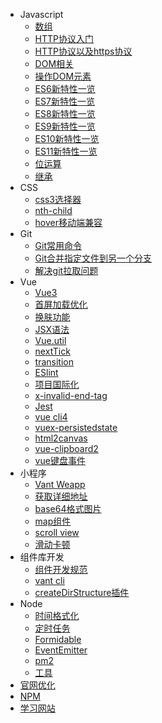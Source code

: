 * Javascript
  * [数组](/note/js/array)
  * [HTTP协议入门](/note/js/http)
  * [HTTP协议以及https协议](/note/js/https)
  * [DOM相关](/note/js/dom)
  * [操作DOM元素](/note/js/operationDom)
  * [ES6新特性一览](/note/js/es6)
  * [ES7新特性一览](/note/js/es7)
  * [ES8新特性一览](/note/js/es8)
  * [ES9新特性一览](/note/js/es9)
  * [ES10新特性一览](/note/js/es10)
  * [ES11新特性一览](/note/js/es11)
  * [位运算](/note/js/bitwiseOperation)
  * [继承](/note/js/inherit)
* CSS
  * [css3选择器](/note/css/css3Selector)
  * [nth-child](/note/css/nthChild)
  * [hover移动端兼容](/note/css/hoverMobile)
* Git
  * [Git常用命令](/note/git/git)
  * [Git合并指定文件到另一个分支](/note/git/gitMerge)
  * [解决git拉取问题](/note/git/gitPullProblem)
* Vue
  * [Vue3](/note/vue/vue3)
  * [首屏加载优化](/note/vue/loadOptimization)
  * [换肤功能](/note/vue/skinPeeler)
  * [JSX语法](/note/vue/JSX)
  * [Vue.util](/note/vue/util)
  * [nextTick](/note/vue/nextTick)
  * [transition](/note/vue/transition)
  * [ESlint](/note/vue/ESlint)
  * [项目国际化](/note/vue/projectInternation)
  * [x-invalid-end-tag](/note/vue/xInvalidEndTag)
  * [Jest](/note/vue/jest)
  * [vue cli4](/note/vue/vueCli4)
  * [vuex-persistedstate](/note/vue/vuexPersistedState)
  * [html2canvas](note/vue/html2canvas)
  * [vue-clipboard2](note/vue/vueClipboard2)
  * [vue键盘事件](note/vue/vueKeyboardEvent)
* 小程序
  * [Vant Weapp](/note/miniProgram/vantWeapp)
  * [获取详细地址](/note/miniProgram/getAddress)
  * [base64格式图片](/note/miniProgram/base64Image)
  * [map组件](/note/miniProgram/map)
  * [scroll view](/note/miniProgram/scrollView)
  * [滑动卡顿](/note/miniProgram/scrollViewFlicker)
* 组件库开发
  * [组件开发规范](/note/component/componentDevelopment)
  * [vant cli](/note/component/vantCli)
  * [createDirStructure插件](/note/component/createDirStructure)
* Node
   * [时间格式化](/note/node/sillyDatetime)
   * [定时任务](/note/node/nodeSchedule)
   * [Formidable](/note/node/Formidable)
   * [EventEmitter](/note/node/EventEmitter)
   * [pm2](/note/node/pm2)
   * [工具](/note/node/tool)
* [官网优化](/note/website/websiteOptimization)
* [NPM](/note/npm)
* [学习网站](/note/website)
